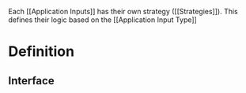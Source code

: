 Each [[Application Inputs]] has their own strategy ([[Strategies]]). This defines their logic based on the [[Application Input Type]]


# Definition

## Interface 